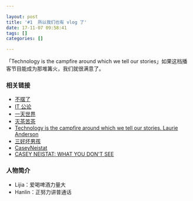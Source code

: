 ```yaml
---

layout: post
title: '#1  所以我们也有 vlog 了'
date: 17-11-07 09:58:41
tags: []
categories: []

---
```


「Technology is the campfire around which we tell our stories」如果这档播客节目能成为那堆篝火，我们就很满意了。

### 相关链接

- [不摆了](https://baike.baidu.com/item/%E4%B8%8D%E6%91%86%E4%BA%86)
- [IT 公论](https://itgonglun.com/)
- [一天世界](https://yitianshijie.net/)
- [灭茶苦茶](https://miechakucha.com/)
- [Technology is the campfire around which we tell our stories. Laurie Anderson](https://people.well.com/user/ladyhawk/SEPLAOct08.html)
- [三好坏男孩](https://www.lizhi.fm/25455/)
- [CaseyNeistat](https://www.youtube.com/user/caseyneistat)
- [CASEY NEISTAT: WHAT YOU DON'T SEE](https://youtu.be/JbiJqTBCQuw)

### 人物简介

- Lijia：爱喝啤酒力量大
- Hanlin：正努力讲普通话